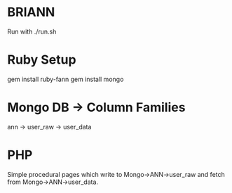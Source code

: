 BRIANN
======
Run with ./run.sh


Ruby Setup
==========
gem install ruby-fann
gem install mongo

Mongo DB -> Column Families
===========================

ann -> user_raw
    -> user_data


PHP
=====
Simple procedural pages which write to Mongo->ANN->user_raw and fetch from Mongo->ANN->user_data.
